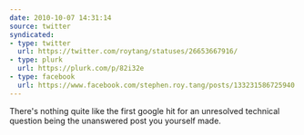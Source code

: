 ```yaml
---
date: 2010-10-07 14:31:14
source: twitter
syndicated:
- type: twitter
  url: https://twitter.com/roytang/statuses/26653667916/
- type: plurk
  url: https://plurk.com/p/82i32e
- type: facebook
  url: https://www.facebook.com/stephen.roy.tang/posts/133231586725940
---
```


There's nothing quite like the first google hit for an unresolved technical question being the unanswered post you yourself made.